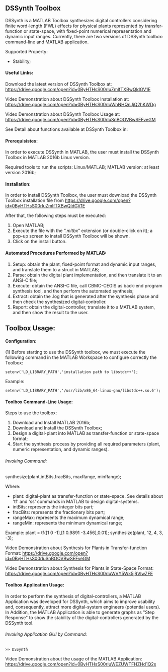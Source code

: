 ## DSSynth Toolbox

DSSynth is a MATLAB Toolbox synthesizes digital controllers considering finite word-length (FWL) effects for physical plants represented by transfer-function or state-space, with fixed-point numerical representation and dynamic input ranges. Currently, there are two versions of DSSynth toolbox: command-line and MATLAB application.

Supported Property:

* Stability;

#### Useful Links:

Download the latest version of DSSynth Toolbox at: https://drive.google.com/open?id=0ByHTHsS00rluZmlfTXBwQldGV1E

Video Demonstration about DSSynth Toolbox Installation at: https://drive.google.com/open?id=0ByHTHsS00rluWnNHQnJjQ2hKWDg

Video Demonstration about DSSynth Toolbox Usage at: https://drive.google.com/open?id=0ByHTHsS00rluSnBOOVBwSEFveGM

See Detail about functions available at DSSynth Toolbox in:

#### Prerequisistes:

In order to execute DSSynth in MATLAB, the user must install the DSSynth Toolbox in MATLAB 2016b Linux version.

Required tools to run the scripts: Linux/MATLAB;
MATLAB version: at least version 2016b;

#### Installation:

In order to install DSSynth Toolbox, the user must download the DSSynth Toolbox installation file from https://drive.google.com/open?id=0ByHTHsS00rluZmlfTXBwQldGV1E

After that, the following steps must be executed:

1. Open MATLAB;
2. Execute the file with the “$.mltbx$” extension (or double-click on it); a pop-up screen to install DSSynth Toolbox will be shown.
3. Click on the install button.

#### Automated Procedures Performed by MATLAB:

1. Setup: obtain the plant, fixed-point format and dynamic input ranges, and translate them to a struct in MATLAB;
2. Parse: obtain the digital plant implementation, and then translate it to an ANSI-C file;
3. Execute: obtain the ANSI-C file, call CBMC-CEGIS as back-end program synthesis tool, and then perform the automated synthesis;
4. Extract: obtain the .log that is generated after the synthesis phase and then check the synthesized digital-controller.
5. Report: obtain the digital-controller, translate it to a MATLAB system, and then show the result to the user.

## Toolbox Usage:

#### Configuration:

(1) Before starting to use the DSSynth toolbox, we must execute the following command in the MATLAB Workspace to configure correctly the Toolbox:

	setenv('LD_LIBRARY_PATH','installation path to libstdc++');

Example:

	setenv('LD_LIBRARY_PATH','/usr/lib/x86_64-linux-gnu/libstdc++.so.6');

#### Toolbox Command-Line Usage:

Steps to use the toolbox:

1) Download and Install MATLAB 2016b;
2) Download and Install the DSSynth Toolbox;
3) Design a digital-plant into MATLAB as transfer-function or state-space format;
4) Start the synthesis process by providing all required parameters (plant, numeric representation, and dynamic ranges).

###### Invoking Command:

synthesize(plant,intBits,fracBits, maxRange, minRange);

Where:

- plant: digital-plant as transfer-function or state-space. See details about 'tf' and 'ss' commands in MATLAB to design digital-systems.
- intBits: represents the integer bits part;
- fracBits: represents the fractionary bits part;
- rangeMax: represents the maximum dynamical range;
- rangeMin: represents the minimum dynamical range;

Example:
	plant = tf([1 0 -1],[1 0.9891 -3.456],0.01);
	synthesize(plant, 12, 4, 3, -3);

Video Demonstration about Synthesis for Plants in Transfer-function Format: https://drive.google.com/open?id=0ByHTHsS00rluSnBOOVBwSEFveGM

Video Demonstration about Synthesis for Plants in State-Space Format: https://drive.google.com/open?id=0ByHTHsS00rluWVY5Wk5jRVlwZFE

#### Toolbox Application Usage:

In order to perform the synthesis of digital-controllers, a MATLAB Application was developed for DSSynth, which aims to improve usability and, consequently, attract more digital-system engineers (potential users). In Addition, the MATLAB Application is able to generate graphs as "Step Response" to show the stability of the digital-controllers generated by the DSSynth tool.

###### Invoking Application GUI by Command:

	>> DSSynth

Video Demonstration about the usage of the MATLAB Application: https://drive.google.com/open?id=0ByHTHsS00rluWEZUWTFHZHd1Q2s
